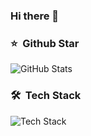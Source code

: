 ### Hi there 👋

### ⭐️ &nbsp;Github Star
<img alt="GitHub Stats" src="https://github-readme-stats.vercel.app/api?username=wikimore&count_private=true&show_icons=true"/>

### 🛠 &nbsp;Tech Stack

<img alt="Tech Stack" src="https://github-readme-stats.vercel.app/api/top-langs/?username=wikimore&hide=html,&hide_border=true&title_color=5391FE&text_color=555"/>


<!--
**wikimore/wikimore** is a ✨ _special_ ✨ repository because its `README.md` (this file) appears on your GitHub profile.

Here are some ideas to get you started:

- 🔭 I’m currently working on ...
- 🌱 I’m currently learning ...
- 👯 I’m looking to collaborate on ...
- 🤔 I’m looking for help with ...
- 💬 Ask me about ...
- 📫 How to reach me: ...
- 😄 Pronouns: ...
- ⚡ Fun fact: ...
-->
